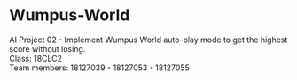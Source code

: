 # Wumpus-World
AI Project 02 - Implement Wumpus World auto-play mode to get the highest score without losing.<br>
Class: 18CLC2 <br>
Team members: 18127039 - 18127053 - 18127055 <br>
